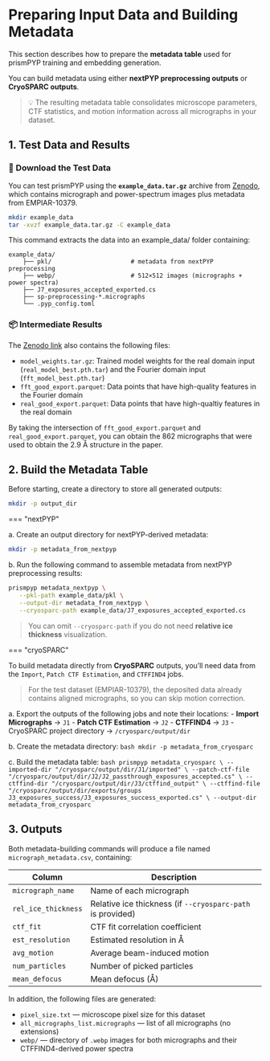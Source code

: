 # Preparing Input Data and Building Metadata

This section describes how to prepare the **metadata table** used for prismPYP training and embedding generation.  

You can build metadata using either **nextPYP preprocessing outputs** or **CryoSPARC outputs**.

> 💡 The resulting metadata table consolidates microscope parameters, CTF statistics, and motion information across all micrographs in your dataset.

## 1. Test Data and Results

### 🧪 Download the Test Data

You can test prismPYP using the **`example_data.tar.gz`** archive from [Zenodo](https://doi.org/10.5281/zenodo.17161604),  
which contains micrograph and power-spectrum images plus metadata from EMPIAR-10379.

```bash
mkdir example_data
tar -xvzf example_data.tar.gz -C example_data
```

This command extracts the data into an example_data/ folder containing:

```
example_data/
    ├── pkl/                      # metadata from nextPYP preprocessing
    ├── webp/                     # 512×512 images (micrographs + power spectra)
    ├── J7_exposures_accepted_exported.cs
    ├── sp-preprocessing-*.micrographs
    └── .pyp_config.toml
```

### 📦 Intermediate Results

The [Zenodo link](https://doi.org/10.5281/zenodo.17161604) also contains the following files:

* ```model_weights.tar.gz```: Trained model weights for the real domain input (```real_model_best.pth.tar```) and the Fourier domain input (```fft_model_best.pth.tar```)
* ```fft_good_export.parquet```: Data points that have high-quality features in the Fourier domain
* ```real_good_export.parquet```: Data points that have high-qualtiy features in the real domain

By taking the intersection of ```fft_good_export.parquet``` and ```real_good_export.parquet```, you can obtain the 862 micrographs that were used to obtain the 2.9&nbsp;Å structure in the paper.

## 2. Build the Metadata Table

Before starting, create a directory to store all generated outputs:

```bash
mkdir -p output_dir
```

=== "nextPYP"

   a. Create an output directory for nextPYP-derived metadata:
   ```bash
   mkdir -p metadata_from_nextpyp
   ```

   b. Run the following command to assemble metadata from nextPYP preprocessing results:
   ```bash
   prismpyp metadata_nextpyp \
      --pkl-path example_data/pkl \
      --output-dir metadata_from_nextpyp \
      --cryosparc-path example_data/J7_exposures_accepted_exported.cs
   ```

   > You can omit `--cryosparc-path` if you do not need **relative ice thickness** visualization.

=== "cryoSPARC"

   To build metadata directly from **CryoSPARC** outputs, you’ll need data from the `Import`, `Patch CTF Estimation`, and `CTFFIND4` jobs.

   > For the test dataset (EMPIAR-10379), the deposited data already contains aligned micrographs, so you can skip motion correction.

   a. Export the outputs of the following jobs and note their locations:
      - **Import Micrographs** → `J1`
      - **Patch CTF Estimation** → `J2`
      - **CTFFIND4** → `J3`
      - CryoSPARC project directory → `/cryosparc/output/dir`

   b. Create the metadata directory:
      ```bash
      mkdir -p metadata_from_cryosparc
      ```

   c. Build the metadata table:
      ```bash
      prismpyp metadata_cryosparc \
         --imported-dir "/cryosparc/output/dir/J1/imported" \
         --patch-ctf-file "/cryosparc/output/dir/J2/J2_passthrough_exposures_accepted.cs" \
         --ctffind-dir "/cryosparc/output/dir/J3/ctffind_output" \
         --ctffind-file "/cryosparc/output/dir/exports/groups J3_exposures_success/J3_exposures_success_exported.cs" \
         --output-dir metadata_from_cryosparc
      ```

## 3. Outputs

Both metadata-building commands will produce a file named `micrograph_metadata.csv`, containing:

| Column | Description |
|---------|--------------|
| `micrograph_name` | Name of each micrograph |
| `rel_ice_thickness` | Relative ice thickness (if `--cryosparc-path` is provided) |
| `ctf_fit` | CTF fit correlation coefficient |
| `est_resolution` | Estimated resolution in Å |
| `avg_motion` | Average beam-induced motion |
| `num_particles` | Number of picked particles |
| `mean_defocus` | Mean defocus (Å) |

In addition, the following files are generated:

- `pixel_size.txt` — microscope pixel size for this dataset  
- `all_micrographs_list.micrographs` — list of all micrographs (no extensions)  
- `webp/` — directory of `.webp` images for both micrographs and their CTFFIND4-derived power spectra
<!-- 
> For the remainder of this tutorial, we’ll assume you’re using the `metadata_from_nextpyp` directory.  
> You can easily switch to another dataset by setting `--metadata-path` to `metadata_from_nextpyp` or `metadata_from_cryosparc`, depending on your source. -->
